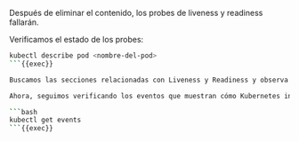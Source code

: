 Después de eliminar el contenido, los probes de liveness y readiness fallarán.

Verificamos el estado de los probes:

```bash
kubectl describe pod <nombre-del-pod>
```{{exec}}

Buscamos las secciones relacionadas con Liveness y Readiness y observa cómo Kubernetes maneja el fallo. El probe de readiness probablemente falle primero, evitando que se enrute el tráfico hacia el pod. Después, el livenessProbe fallará y Kubernetes reiniciará el contenedor.

Ahora, seguimos verificando los eventos que muestran cómo Kubernetes intenta gestionar el fallo:

```bash
kubectl get events
```{{exec}}